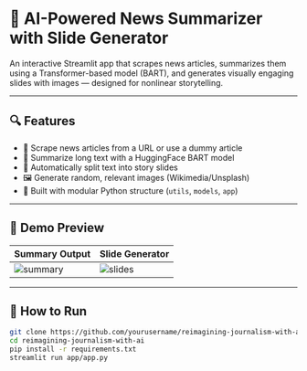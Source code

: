 # 📰 AI-Powered News Summarizer with Slide Generator

An interactive Streamlit app that scrapes news articles, summarizes them using a Transformer-based model (BART), and generates visually engaging slides with images — designed for nonlinear storytelling.

---

## 🔍 Features

- 📄 Scrape news articles from a URL or use a dummy article
- 🧠 Summarize long text with a HuggingFace BART model
- 🧩 Automatically split text into story slides
- 🖼️ Generate random, relevant images (Wikimedia/Unsplash)
- 🧪 Built with modular Python structure (`utils`, `models`, `app`)

---

## 📸 Demo Preview

| Summary Output | Slide Generator |
|----------------|-----------------|
| ![summary](https://via.placeholder.com/300x150?text=Summary+Demo) | ![slides](https://via.placeholder.com/300x150?text=Slide+View) |


---

## 🚀 How to Run

```bash
git clone https://github.com/yourusername/reimagining-journalism-with-ai.git
cd reimagining-journalism-with-ai
pip install -r requirements.txt
streamlit run app/app.py
